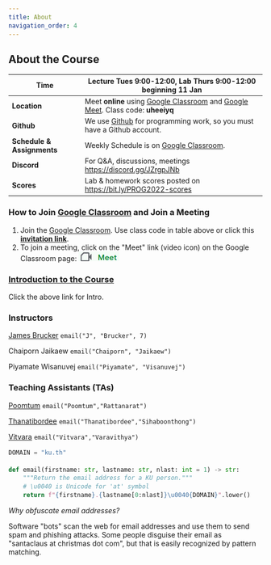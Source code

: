 ```yaml
---
title: About
navigation_order: 4
---
```


## About the Course

| **Time** | Lecture Tues 9:00-12:00, Lab Thurs 9:00-12:00 beginning 11 Jan
| -------------|--------------------------------------------------------
| **Location** | Meet **online** using [Google Classroom][google-classroom] and [Google Meet][google-meet]. Class code: **uheeiyq**
| **Github** | We use [Github](https://github.com) for programming work, so you must have a Github account. 
| **Schedule & Assignments** | Weekly Schedule is on [Google Classroom][google-classroom-classwork].
| **Discord** | For Q&A, discussions, meetings <https://discord.gg/JZrgpJNb>
| **Scores** | Lab & homework scores posted on <https://bit.ly/PROG2022-scores>

[google-classroom]: https://classroom.google.com/c/NDUxMTk5MjA4OTk0
[google-classroom-classwork]: https://classroom.google.com/w/NDUxMTk5MjA4OTk0/t/all
[google-meet]: https://meet.google.com/oco-cbri-gzu


### How to Join [Google Classroom][google-classroom] and Join a Meeting

1. Join the [Google Classroom](https://classroom.google.com).  Use class code in table above or click this **[invitation link][google-classroom]**.
2. To join a meeting, click on the "Meet" link (video icon) on the Google Classroom page:
[![classroom meet icon](images/google-meet-icon.png)][google-meet]


### [Introduction to the Course](introduction)

Click the above link for Intro.

### Instructors

[James Brucker](https://github.com/jbrucker) `email("J", "Brucker", 7)`

Chaiporn Jaikaew `email("Chaiporn", "Jaikaew")`

Piyamate Wisanuvej `email("Piyamate", "Visanuvej")`

### Teaching Assistants (TAs)

[Poomtum](https://github.com/TopsonArcana) `email("Poomtum","Rattanarat")`

[Thanatibordee](https://github.com/ParnThanatibordee) `email("Thanatibordee","Sihaboonthong")` 	

[Vitvara](https://github.com/vitvara) `email("Vitvara","Varavithya")`


```python
DOMAIN = "ku.th"

def email(firstname: str, lastname: str, nlast: int = 1) -> str:
    """Return the email address for a KU person."""
    # \u0040 is Unicode for 'at' symbol
    return f"{firstname}.{lastname[0:nlast]}\u0040{DOMAIN}".lower()
```

*Why obfuscate email addresses?*    

Software "bots" scan the web for email addresses 
and use them to send spam and phishing attacks.
Some people disguise their email as "santaclaus at christmas dot com",
but that is easily recognized by pattern matching.
